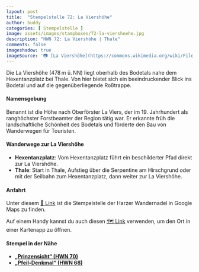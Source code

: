 ```yaml
---
layout: post
title:  "Stempelstelle 72: La Viershöhe"
author: buddy
categories: [ Stempelstelle ]
image: assets/images/stampboxes/72-la-viershoehe.jpg
description: "HWN 72: La Viershöhe | Thale"
comments: false
imageshadow: true
imageSource: '📷 [La Viershöhe](https://commons.wikimedia.org/wiki/File:La_Viers-H%C3%B6he.JPG) von <a href="//commons.wikimedia.org/wiki/User:Olaf2" title="User:Olaf2">Olaf Meister</a> unter Lizenz [CC BY-SA 3.0](https://creativecommons.org/licenses/by-sa/3.0)'
---
```


Die La Viershöhe (478 m ü. NN) liegt oberhalb des Bodetals nahe dem Hexentanzplatz bei Thale. Von hier bietet sich ein beeindruckender Blick ins Bodetal und auf die gegenüberliegende Roßtrappe.

#### Namensgebung

Benannt ist die Höhe nach Oberförster La Viers, der im 19. Jahrhundert als ranghöchster Forstbeamter der Region tätig war. Er erkannte früh die landschaftliche Schönheit des Bodetals und förderte den Bau von Wanderwegen für Touristen.

#### Wanderwege zur La Viershöhe

- **Hexentanzplatz**: Vom Hexentanzplatz führt ein beschilderter Pfad direkt zur La Viershöhe.
- **Thale**: Start in Thale, Aufstieg über die Serpentine am Hirschgrund oder mit der Seilbahn zum Hexentanzplatz, dann weiter zur La Viershöhe.

#### Anfahrt

Unter diesem [📍 Link](https://www.google.com/maps/dir/?api=1&origin=&destination=51.73058%2C%2011.01683) ist die Stempelstelle der Harzer Wandernadel in Google Maps zu finden.

<div class="android-only">
  Auf einem Handy kannst du auch diesen 
  <a href="geo:51.73058,11.01683">🗺️ Link</a> 
  verwenden, um den Ort in einer Kartenapp zu öffnen.
  <p></p>
</div>

#### Stempel in der Nähe

- [**„Prinzensicht“ (HWN 70)**](/stempelstelle-70-prinzensicht-aussichtsturm)
- [**„Pfeil-Denkmal“ (HWN 68)**](/stempelstelle-68-pfeil-denkmal)
